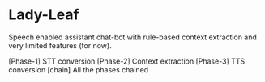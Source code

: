 # Lady-Leaf
Speech enabled assistant chat-bot with rule-based context extraction and very limited features (for now).


[Phase-1] STT conversion
[Phase-2] Context extraction
[Phase-3] TTS conversion
[chain] All the phases chained
